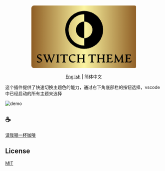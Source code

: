 <p align="center">
<img height="200" src="./assets/kv.png" alt="fast-switch-theme">
</p>
<p align="center"> <a href="./README.md">English</a> | 简体中文</p>

这个插件提供了快速切换主题色的能力，通过右下角底部栏的按钮选择，vscode中已经启动的所有主题来选择

![demo](assets/demo.gif)

## :coffee:

[请我喝一杯咖啡](https://github.com/Simon-He95/sponsor)

## License

[MIT](./license)
